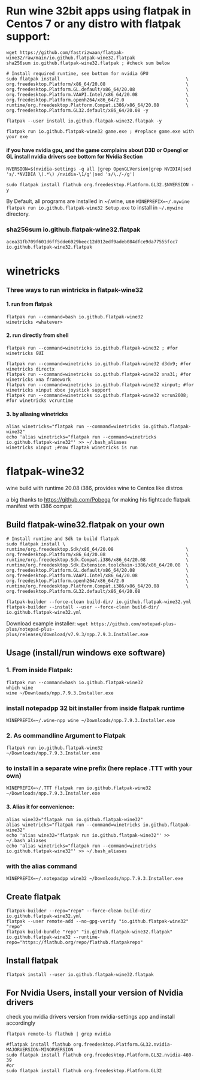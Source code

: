 # Run wine 32bit apps using flatpak in Centos 7 or any distro with flatpak support:
```
wget https://github.com/fastrizwaan/flatpak-wine32/raw/main/io.github.flatpak-wine32.flatpak
sha256sum io.github.flatpak-wine32.flatpak ; #check sum below

# Install required runtime, see bottom for nvidia GPU
sudo flatpak install                                               \
org.freedesktop.Platform/x86_64/20.08                              \
org.freedesktop.Platform.GL.default/x86_64/20.08                   \
org.freedesktop.Platform.VAAPI.Intel/x86_64/20.08                  \
org.freedesktop.Platform.openh264/x86_64/2.0                       \
runtime/org.freedesktop.Platform.Compat.i386/x86_64/20.08          \
org.freedesktop.Platform.GL32.default/x86_64/20.08 -y

flatpak --user install io.github.flatpak-wine32.flatpak -y

flatpak run io.github.flatpak-wine32 game.exe ; #replace game.exe with your exe
```

#### if you have nvidia gpu, and the game complains about D3D or Opengl or GL install nvidia drivers see bottom for Nvidia Section
```
NVERSION=$(nvidia-settings -q all |grep OpenGLVersion|grep NVIDIA|sed 's/.*NVIDIA \(.*\) /nvidia-\1/g'|sed 's/\./-/g')

sudo flatpak install flathub org.freedesktop.Platform.GL32.$NVERSION -y

```
By Default, all programs are installed in ~/.wine, use ` WINEPREFIX=~/.mywine flatpak run io.github.flatpak-wine32 Setup.exe ` to install in ` ~/.mywine ` directory.

### sha256sum io.github.flatpak-wine32.flatpak
```
acea31fb709f601d6ff5dde6929beec12d012edf9adeb084dfce9da77555fcc7  io.github.flatpak-wine32.flatpak

```


# winetricks
### Three ways to run wintricks in flatpak-wine32
#### 1. run from flatpak
```
flatpak run --command=bash io.github.flatpak-wine32
winetricks <whatever>
```
#### 2. run directly from shell
```
flatpak run --command=winetricks io.github.flatpak-wine32 ; #for winetricks GUI

flatpak run --command=winetricks io.github.flatpak-wine32 d3dx9; #for winetricks directx
flatpak run --command=winetricks io.github.flatpak-wine32 xna31; #for winetricks xna framework
flatpak run --command=winetricks io.github.flatpak-wine32 xinput; #for winetricks xinput xbox joystick support
flatpak run --command=winetricks io.github.flatpak-wine32 vcrun2008; #for winetricks vcruntime

```
#### 3. by aliasing winetricks
```
alias winetricks="flatpak run --command=winetricks io.github.flatpak-wine32"
echo 'alias winetricks="flatpak run --command=winetricks io.github.flatpak-wine32"' >> ~/.bash_aliases 
winetricks xinput ;#now flaptak winetricks is run
```
# flatpak-wine32
wine build with runtime 20.08 i386, provides wine to Centos like distros

a big thanks to https://github.com/Pobega for making his fightcade flatpak manifest with i386 compat

## Build flatpak-wine32.flatpak on your own

```
# Install runtime and Sdk to build flatpak
sudo flatpak install \
runtime/org.freedesktop.Sdk/x86_64/20.08                           \
org.freedesktop.Platform/x86_64/20.08                              \
runtime/org.freedesktop.Sdk.Compat.i386/x86_64/20.08               \
runtime/org.freedesktop.Sdk.Extension.toolchain-i386/x86_64/20.08  \
org.freedesktop.Platform.GL.default/x86_64/20.08                   \
org.freedesktop.Platform.VAAPI.Intel/x86_64/20.08                  \
org.freedesktop.Platform.openh264/x86_64/2.0                       \
runtime/org.freedesktop.Platform.Compat.i386/x86_64/20.08          \
org.freedesktop.Platform.GL32.default/x86_64/20.08

flatpak-builder --force-clean build-dir/ io.github.flatpak-wine32.yml
flatpak-builder --install --user --force-clean build-dir/ io.github.flatpak-wine32.yml 
```

Download example installer:
` wget https://github.com/notepad-plus-plus/notepad-plus-plus/releases/download/v7.9.3/npp.7.9.3.Installer.exe `

## Usage (install/run windows exe software)
### 1. From inside Flatpak:
```
flatpak run --command=bash io.github.flatpak-wine32
which wine
wine ~/Downloads/npp.7.9.3.Installer.exe
```
### install notepadpp 32 bit installer from inside flatpak runtime
`WINEPREFIX=~/.wine-npp wine ~/Downloads/npp.7.9.3.Installer.exe`


### 2. As commandline Argument to Flatpak 

` flatpak run io.github.flatpak-wine32  ~/Downloads/npp.7.9.3.Installer.exe `

### to install in a separate wine prefix (here replace .TTT with your own)

` WINEPREFIX=~/.TTT flatpak run io.github.flatpak-wine32 ~/Downloads/npp.7.9.3.Installer.exe `

#### 3. Alias it for convenience:


```
alias wine32="flatpak run io.github.flatpak-wine32"
alias winetricks="flatpak run --command=winetricks io.github.flatpak-wine32"
echo 'alias wine32="flatpak run io.github.flatpak-wine32"' >> ~/.bash_aliases
echo 'alias winetricks="flatpak run --command=winetricks io.github.flatpak-wine32"' >> ~/.bash_aliases 

```
### with the alias command

` WINEPREFIX=~/.notepadpp wine32 ~/Downloads/npp.7.9.3.Installer.exe `


## Create flatpak

```
flatpak-builder --repo="repo" --force-clean build-dir/ io.github.flatpak-wine32.yml 
flatpak --user remote-add --no-gpg-verify "io.github.flatpak-wine32" "repo"
flatpak build-bundle "repo" "io.github.flatpak-wine32.flatpak" io.github.flatpak-wine32 --runtime-repo="https://flathub.org/repo/flathub.flatpakrepo"
```

## Install flatpak
` flatpak install --user io.github.flatpak-wine32.flatpak `


## For Nvidia Users, install your version of Nvidia drivers
check you nvidia drivers version from nvidia-settings app and install accordingly
```
flatpak remote-ls flathub | grep nvidia

#flatpak install flathub org.freedesktop.Platform.GL32.nvidia-MAJORVERSION-MINORVERSION
sudo flatpak install flathub org.freedesktop.Platform.GL32.nvidia-460-39
#or
sudo flatpak install flathub org.freedesktop.Platform.GL32
```
